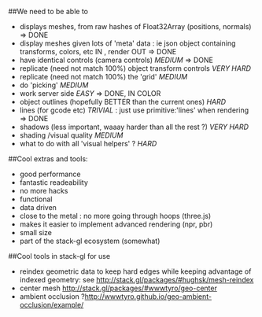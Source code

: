##We need to be able to

- displays meshes, from raw hashes of Float32Array (positions, normals) => DONE
- display meshes given lots of 'meta' data : ie json object containing transforms, colors, etc IN , render OUT => DONE
- have identical controls (camera controls) *MEDIUM* => DONE
- replicate (need not match 100%) object transform controls  *VERY HARD*
- replicate (need not match 100%) the 'grid' *MEDIUM*
- do 'picking' *MEDIUM*
- work server side  *EASY* => DONE, IN COLOR
- object outlines (hopefully BETTER than the current ones) *HARD*
- lines (for gcode etc) *TRIVIAL* : just use primitive:'lines' when rendering => DONE
- shadows (less important, waaay harder than all the rest ?) *VERY HARD*
- shading /visual quality *MEDIUM*  
- what to do with all 'visual helpers' ? *HARD*

##Cool extras and tools:
- good performance
- fantastic readeability
- no more hacks
- functional
- data driven
- close to the metal : no more going through hoops (three.js)
- makes it easier to implement advanced rendering (npr, pbr)
- small size
- part of the stack-gl ecosystem (somewhat)

##Cool tools in stack-gl for use
- reindex geometric data to keep hard edges while keeping advantage of indexed geometry: see http://stack.gl/packages/#hughsk/mesh-reindex
- center mesh http://stack.gl/packages/#wwwtyro/geo-center
- ambient occlusion ?http://wwwtyro.github.io/geo-ambient-occlusion/example/
